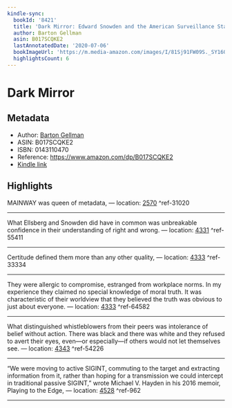 ```yaml
---
kindle-sync:
  bookId: '8421'
  title: 'Dark Mirror: Edward Snowden and the American Surveillance State'
  author: Barton Gellman
  asin: B017SCQKE2
  lastAnnotatedDate: '2020-07-06'
  bookImageUrl: 'https://m.media-amazon.com/images/I/81Sj91FW09S._SY160.jpg'
  highlightsCount: 6
---
```

# Dark Mirror
## Metadata
* Author: [Barton Gellman](https://www.amazon.com/Barton-Gellman/e/B001JP2RDI/ref=dp_byline_cont_ebooks_1)
* ASIN: B017SCQKE2
* ISBN: 0143110470
* Reference: https://www.amazon.com/dp/B017SCQKE2
* [Kindle link](kindle://book?action=open&asin=B017SCQKE2)

## Highlights
MAINWAY was queen of metadata, — location: [2570](kindle://book?action=open&asin=B017SCQKE2&location=2570) ^ref-31020

---
What Ellsberg and Snowden did have in common was unbreakable confidence in their understanding of right and wrong. — location: [4331](kindle://book?action=open&asin=B017SCQKE2&location=4331) ^ref-55411

---
Certitude defined them more than any other quality, — location: [4333](kindle://book?action=open&asin=B017SCQKE2&location=4333) ^ref-33334

---
They were allergic to compromise, estranged from workplace norms. In my experience they claimed no special knowledge of moral truth. It was characteristic of their worldview that they believed the truth was obvious to just about everyone. — location: [4333](kindle://book?action=open&asin=B017SCQKE2&location=4333) ^ref-64582

---
What distinguished whistleblowers from their peers was intolerance of belief without action. There was black and there was white and they refused to avert their eyes, even—or especially—if others would not let themselves see. — location: [4343](kindle://book?action=open&asin=B017SCQKE2&location=4343) ^ref-54226

---
“We were moving to active SIGINT, commuting to the target and extracting information from it, rather than hoping for a transmission we could intercept in traditional passive SIGINT,” wrote Michael V. Hayden in his 2016 memoir, Playing to the Edge, — location: [4528](kindle://book?action=open&asin=B017SCQKE2&location=4528) ^ref-962

---
